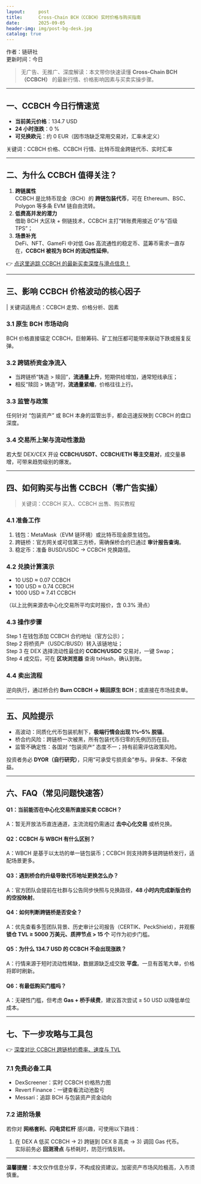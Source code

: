 ```yaml
---
layout:     post
title:      Cross-Chain BCH（CCBCH）实时价格与购买指南
date:       2025-09-05
header-img: img/post-bg-desk.jpg
catalog: true
---
```


作者：链研社  
更新时间：今日

> 无广告、无推广、深度解读：本文带你快速读懂 **Cross-Chain BCH（CCBCH）** 的最新行情、价格影响因素与买卖实操步骤。

---

## 一、CCBCH 今日行情速览
- **当前美元价格**：134.7 USD  
- **24 小时涨跌**：0 %  
- **可兑换欧元**：约 0 EUR（因市场缺乏常用交易对，汇率未定义）  

关键词：CCBCH 价格、CCBCH 行情、比特币现金跨链代币、实时汇率  

---

## 二、为什么 CCBCH 值得关注？
1. **跨链属性**  
   CCBCH 是比特币现金（BCH）的 **跨链包装代币**，可在 Ethereum、BSC、Polygon 等多条 EVM 链自由流转。
2. **低费高并发的潜力**  
   借助 BCH 大区块 + 侧链技术，CCBCH 主打“转账费用接近 0”与“百级 TPS”；
3. **场景补充**  
   DeFi、NFT、GameFi 中对低 Gas 高流通性的稳定币、蓝筹币需求一直存在，**CCBCH 被视为 BCH 的流动性延伸**。

👉 [点这里追踪 CCBCH 的最新买卖深度与滑点信息！](https://okxdog.com/)

---

## 三、影响 CCBCH 价格波动的核心因子

| 关键词适用点：CCBCH 走势、价格分析、因素

### 3.1 原生 BCH 市场动向  
BCH 价格直接锚定 CCBCH，巨鲸筹码、矿工抛压都可能带来联动下跌或报复反弹。

### 3.2 跨链桥资金净流入  
- 当跨链桥“铸造 > 赎回”，**流通量上升**，短期供给增加，通常短线承压；  
- 相反“赎回 > 铸造”时，**流通量紧缩**，价格往往上行。

### 3.3 监管与政策  
任何针对 “包装资产” 或 BCH 本身的监管出手，都会迅速反映到 CCBCH 的盘口深度。

### 3.4 交易所上架与流动性激励  
若大型 DEX/CEX 开设 **CCBCH/USDT、CCBCH/ETH 等主交易对**，成交量暴增，可带来趋势级别的爆发。

---

## 四、如何购买与出售 CCBCH（零广告实操）

> 关键词：CCBCH 买入、CCBCH 出售、购买教程

### 4.1 准备工作  
1. 钱包：MetaMask（EVM 链环境）或比特币现金原生钱包。  
2. 跨链桥：官方网关或可信第三方桥，需确保桥合约已通过 **审计报告查询**。  
3. 稳定币：准备 BUSD/USDC → CCBCH 兑换路径。

### 4.2 兑换计算演示  
- 10 USD ≈ 0.07 CCBCH
- 100 USD ≈ 0.74 CCBCH
- 1000 USD ≈ 7.41 CCBCH  

（以上比例来源去中心化交易所平均实时报价，含 0.3% 滑点）

### 4.3 操作步骤  
Step 1 在钱包添加 CCBCH 合约地址（官方公示）；  
Step 2 将桥资产（USDC/BUSD）转入该链地址；  
Step 3 在 DEX 选择流动性最佳的 **CCBCH/USDC** 交易对，一键 Swap；  
Step 4 成交后，可在 **区块浏览器** 查询 txHash，确认到账。

### 4.4 卖出流程  
逆向执行，通过桥合约 **Burn CCBCH → 赎回原生 BCH**；或直接在市场挂卖单。

---

## 五、风险提示  
- 高波动：同质化代币包装机制下，**极端行情会出现 1%–5% 脱锚**。  
- 桥合约风险：跨链桥一次被黑，所有包装代币归零的先例历历在目。  
- 监管不确定性：各国对 “包装资产” 态度不一；持有前需评估政策风险。  

投资者务必 **DYOR（自行研究）**，只用“可承受亏损资金”参与。非保本、不保收益。

---

## 六、FAQ（常见问题快速答）

#### Q1：当前能否在中心化交易所直接买卖 CCBCH？  
A：暂无开放法币直连通道，主流流程仍需通过 **去中心化交易** 或桥兑换。

#### Q2：CCBCH 与 WBCH 有什么区别？  
A：WBCH 是基于以太坊的单一链包装币；CCBCH 则支持跨多链跨链桥发行，适配场景更多。

#### Q3：遇到桥合约升级导致代币地址更换怎么办？  
A：官方团队会提前在社群与公告同步快照与兑换路径，**48 小时内完成新版合约的空投映射**。

#### Q4：如何判断跨链桥是否安全？  
A：优先查看多签团队背景、历史审计公司报告（CERTIK、PeckShield），并观察 **锁仓 TVL ≥ 5000 万美元、质押节点 > 15 个** 可作为初步门槛。

#### Q5：为什么 134.7 USD 的 CCBCH 不会出现涨跌？  
A：行情来源于短时流动性稀缺，数据源缺乏成交致 **平盘**。一旦有首笔大单，价格将即时刷新。

#### Q6：有最低购买门槛吗？  
A：无硬性门槛，但考虑 **Gas + 桥手续费**，建议首次尝试 ≥ 50 USD 以降低单位成本。

---

## 七、下一步攻略与工具包  
👉 [深度对比 CCBCH 跨链桥的费率、速度与 TVL](https://okxdog.com/)  

### 7.1 免费必备工具  
- DexScreener：实时 CCBCH 价格热力图  
- Revert Finance：一键查看流动池盈亏  
- Messari：追踪 BCH 与包装资产资金动向

### 7.2 进阶场景  
若你对 **网格套利、闪电贷杠杆** 感兴趣，可使用以下路线：  
1) 在 DEX A 低买 CCBCH → 2) 跨链到 DEX B 高卖 → 3) 调回 Gas 代币。  
实际前务必 **回测滑点** 与桥耗时，防范行情反转。

---

**温馨提醒**：本文仅作信息分享，不构成投资建议。加密资产市场风险极高，入市须慎重。